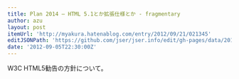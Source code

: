 ```yaml
---
title: Plan 2014 ― HTML 5.1とか拡張仕様とか - fragmentary
author: azu
layout: post
itemUrl: 'http://myakura.hatenablog.com/entry/2012/09/21/021345'
editJSONPath: 'https://github.com/jser/jser.info/edit/gh-pages/data/2012/09/index.json'
date: '2012-09-05T22:30:00Z'
---
```

W3C HTML5勧告の方針について。
